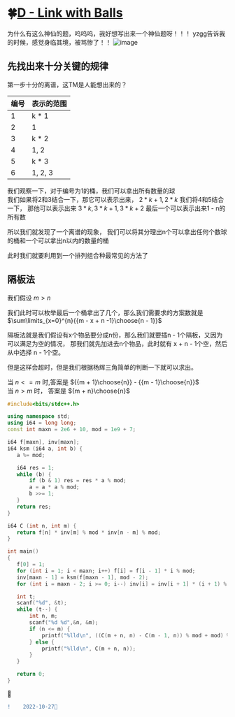 #   🍀[D - Link with Balls ](https://vjudge.net/contest/461347#problem/D)


   为什么有这么神仙的题，呜呜呜，我好想写出来一个神仙题呀！！！
   yzgg告诉我的时候，感觉身临其境，被骂惨了！！
 ![image](https://user-images.githubusercontent.com/92497177/198069800-f14a76b3-e7ca-43e7-8689-9af143eb2fed.png)
  
   
   
##   先找出来十分关键的规律  

   第一步十分的离谱，这TM是人能想出来的？
  
  编号  |   表示的范围
  ----  | -----
  1     |    k * 1
  2     |    1
  3     |    k * 2
  4     |    1, 2
  5     |    k * 3
  6     |    1, 2, 3
  
  我们观察一下，对于编号为1的桶，我们可以拿出所有数量的球  
  我们如果将2和3结合一下，那它可以表示出来， $2 * k + 1,  2 * k$
  我们将4和5结合一下， 那他可以表示出来  $3 * k, 3 * k + 1, 3 * k + 2$ 
  最后一个可以表示出来1 - n的所有数
  
  所以我们就发现了一个离谱的现象， 我们可以将其分理出n个可以拿出任何个数球的桶和一个可以拿出n以内的数量的桶
  
  
  此时我们就要利用到一个排列组合种最常见的方法了

## 隔板法

  我们假设 $m > n$
  
  我们此时可以枚举最后一个桶拿出了几个，那么我们需要求的方案数就是 $\sum\limits_{x=0}^{n}{{m - x + n -1}\choose{n - 1}}$

  隔板法就是我们假设有x个物品要分成n份，那么我们就要插n - 1个隔板，又因为可以满足为空的情况，
  那我们就先加进去n个物品，此时就有 x + n - 1个空，然后从中选择 n - 1个空。
  
  
  但是这样会超时，但是我们根据杨辉三角简单的判断一下就可以求出。
    
  当 $n <= m$ 时,答案是 ${{m + 1}\choose{n}} - {{m - 1}\choose{n}}$  
  当 $n > m$ 时， 答案是 ${m + n}\choose{n}$
  
 ```C++
 #include<bits/stdc++.h>

using namespace std;
using i64 = long long;
const int maxn = 2e6 + 10, mod = 1e9 + 7;

i64 f[maxn], inv[maxn];
i64 ksm (i64 a, int b) {
    a %= mod;

    i64 res = 1;
    while (b) {
        if (b & 1) res = res * a % mod;
        a = a * a % mod;
        b >>= 1;
    }
    return res;
}

i64 C (int n, int m) {
    return f[n] * inv[m] % mod * inv[n - m] % mod;
}

int main()
{
    f[0] = 1;
    for (int i = 1; i < maxn; i++) f[i] = f[i - 1] * i % mod;
    inv[maxn - 1] = ksm(f[maxn - 1], mod - 2);
    for (int i = maxn - 2; i >= 0; i--) inv[i] = inv[i + 1] * (i + 1) % mod;

    int t;
    scanf("%d", &t);
    while (t--) {
        int n, m;
        scanf("%d %d",&n, &m);
        if (n <= m) {
            printf("%lld\n", ((C(m + n, n) - C(m - 1, n)) % mod + mod) % mod );
        } else {
            printf("%lld\n", C(m + n, n));
        }
    }

    return 0;
}

 ```
 🤡
 ```diff
 !    2022-10-27🤡
 ```
  
